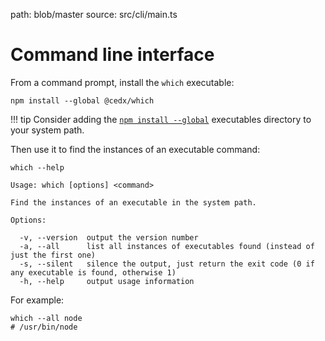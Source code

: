 path: blob/master
source: src/cli/main.ts

# Command line interface
From a command prompt, install the `which` executable:

```shell
npm install --global @cedx/which
```

!!! tip
    Consider adding the [`npm install --global`](https://docs.npmjs.com/files/folders) executables directory to your system path.

Then use it to find the instances of an executable command:

```shell
which --help

Usage: which [options] <command>

Find the instances of an executable in the system path.

Options:

  -v, --version  output the version number
  -a, --all      list all instances of executables found (instead of just the first one)
  -s, --silent   silence the output, just return the exit code (0 if any executable is found, otherwise 1)
  -h, --help     output usage information
```

For example:

```shell
which --all node
# /usr/bin/node
```
